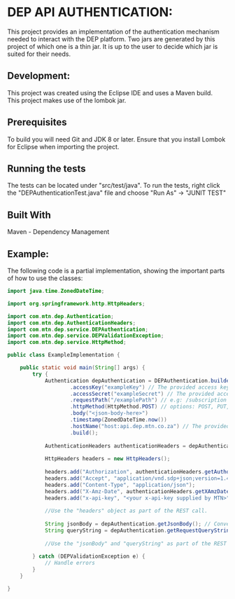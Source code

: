 # DEP API AUTHENTICATION:

This project provides an implementation of the authentication mechanism needed to interact with the DEP platform. Two jars are generated by this project of which one is a thin jar. It is up to the user to decide which jar is suited for their needs.

## Development:

This project was created using the Eclipse IDE and uses a Maven build.  
This project makes use of the lombok jar.
 
## Prerequisites

To build you will need Git and JDK 8 or later.
Ensure that you install Lombok for Eclipse when importing the project.

## Running the tests

The tests can be located under "src/test/java".
To run the tests, right click the "DEPAuthenticationTest.java" file and choose "Run As" -> "JUNIT TEST"

## Built With

Maven - Dependency Management

## Example:

The following code is a partial implementation, showing the important parts of how to use the classes:
```java
import java.time.ZonedDateTime;

import org.springframework.http.HttpHeaders;

import com.mtn.dep.Authentication;
import com.mtn.dep.AuthenticationHeaders;
import com.mtn.dep.service.DEPAuthentication;
import com.mtn.dep.service.DEPValidationException;
import com.mtn.dep.service.HttpMethod;

public class ExampleImplementation {

	public static void main(String[] args) {
		try {
			Authentication depAuthentication = DEPAuthentication.builder()
					.accessKey("exampleKey") // The provided access key
					.accessSecret("exampleSecret") // The provided access secret
					.requestPath("/examplePath") // e.g: /subscription
					.httpMethod(HttpMethod.POST) // options: POST, PUT, DELETE, PATCH, GET
					.body("<json-body-here>")
					.timestamp(ZonedDateTime.now())
					.hostName("host:api.dep.mtn.co.za") // The provided hostName
					.build();
			
			AuthenticationHeaders authenticationHeaders = depAuthentication.createAuthenticationHeaders();
			
			HttpHeaders headers = new HttpHeaders();
			
			headers.add("Authorization", authenticationHeaders.getAuthorizationString());
			headers.add("Accept", "application/vnd.sdp+json;version=1.4");
			headers.add("Content-Type", "application/json");
			headers.add("X-Amz-Date", authenticationHeaders.getXAmzDate());
			headers.add("x-api-key", "<your x-api-key supplied by MTN>");
			
			//Use the "headers" object as part of the REST call.
			
			String jsonBody = depAuthentication.getJsonBody(); // Convenience method to get the orginal JSON text.
			String queryString = depAuthentication.getRequestQueryString(); // Convenience method to return a query string alphabetically sorted by key.
			
			//Use the "jsonBody" and "queryString" as part of the REST call being made.
			
		} catch (DEPValidationException e) {
			// Handle errors
		}
	}

}
```
	